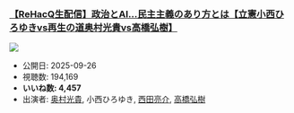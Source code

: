 ### [【ReHacQ生配信】政治とAI…民主主義のあり方とは【立憲小西ひろゆきvs再生の道奥村光貴vs高橋弘樹】](https://www.youtube.com/watch?v=d8IAiApz0HQ)
[![](https://img.youtube.com/vi/d8IAiApz0HQ/sddefault.jpg)](https://www.youtube.com/watch?v=d8IAiApz0HQ)
-   公開日: 2025-09-26
-   視聴数: 194,169
-   **いいね数: 4,457**
-   出演者: [奥村光貴](/rehacq_fan/people/奥村光貴 "wikilink"), 小西ひろゆき, [西田亮介](/rehacq_fan/people/西田亮介 "wikilink"), [高橋弘樹](/rehacq_fan/people/高橋弘樹 "wikilink")
